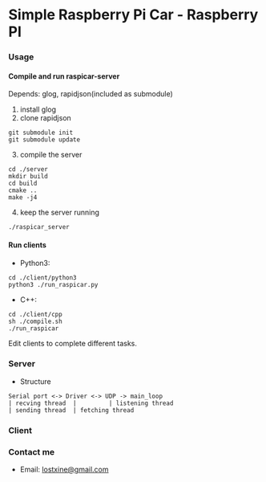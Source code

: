 # Simple Raspberry Pi Car - Raspberry PI

### Usage

####  Compile and run raspicar-server

Depends: glog, rapidjson(included as submodule)

1. install glog
2. clone rapidjson
```
git submodule init
git submodule update
```
3. compile the server
```
cd ./server
mkdir build
cd build
cmake ..
make -j4
```
4. keep the server running
```
./raspicar_server
```

####  Run clients
* Python3:
```
cd ./client/python3
python3 ./run_raspicar.py
```

* C++:
```
cd ./client/cpp
sh ./compile.sh
./run_raspicar
```

Edit clients to complete different tasks.

### Server

* Structure
```
Serial port <-> Driver <-> UDP -> main_loop
| recving thread  |         | listening thread
| sending thread  | fetching thread
```

### Client

### Contact me
* Email: lostxine@gmail.com
